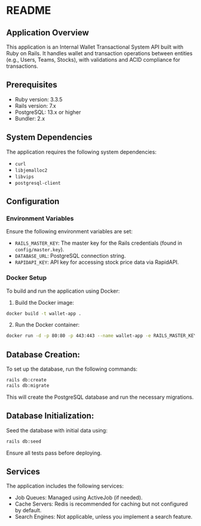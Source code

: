 # README

## Application Overview

This application is an Internal Wallet Transactional System API built with Ruby on Rails. It handles wallet and transaction operations between entities (e.g., Users, Teams, Stocks), with validations and ACID compliance for transactions.

## Prerequisites

* Ruby version: 3.3.5
* Rails version: 7.x
* PostgreSQL: 13.x or higher
* Bundler: 2.x

## System Dependencies

The application requires the following system dependencies:

* `curl`
* `libjemalloc2`
* `libvips`
* `postgresql-client`

## Configuration

### Environment Variables

Ensure the following environment variables are set:

* `RAILS_MASTER_KEY`: The master key for the Rails credentials (found in `config/master.key`).
* `DATABASE_URL`: PostgreSQL connection string.
* `RAPIDAPI_KEY`: API key for accessing stock price data via RapidAPI.

### Docker Setup

To build and run the application using Docker:

1. Build the Docker image:
```bash
docker build -t wallet-app .
```

2. Run the Docker container:
```bash
docker run -d -p 80:80 -p 443:443 --name wallet-app -e RAILS_MASTER_KEY=<value> wallet-app
```

## Database Creation:

To set up the database, run the following commands:	
```bash
rails db:create
rails db:migrate
```   
This will create the PostgreSQL database and run the necessary migrations.

## Database Initialization:
Seed the database with initial data using: 
```bash
rails db:seed
```
Ensure all tests pass before deploying.

## Services
The application includes the following services:
- Job Queues: Managed using ActiveJob (if needed).
- Cache Servers: Redis is recommended for caching but not configured by default.
- Search Engines: Not applicable, unless you implement a search feature.    